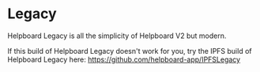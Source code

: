 # Legacy
Helpboard Legacy is all the simplicity of Helpboard V2 but modern.

If this build of Helpboard Legacy doesn't work for you, try the IPFS build of Helpboard Legacy here: https://github.com/helpboard-app/IPFSLegacy

